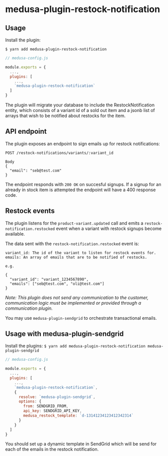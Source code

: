 # medusa-plugin-restock-notification


## Usage

Install the plugin:

`$ yarn add medusa-plugin-restock-notification`

```js
// medusa-config.js

module.exports = {
  ...,
  plugins: [
    ...,
    `medusa-plugin-restock-notification`
  ]
}
```

The plugin will migrate your database to include the RestockNotification entity, which consists of a variant id of a sold out item and a jsonb list of arrays that wish to be notified about restocks for the item.


## API endpoint

The plugin exposes an endpoint to sign emails up for restock notifications:

```
POST /restock-notifications/variants/:variant_id

Body
{
  "email": "seb@test.com"
}
```

The endpoint responds with `200 OK` on succesful signups. If a signup for an already in stock item is attempted the endpoint will have a 400 response code.


## Restock events

The plugin listens for the `product-variant.updated` call and emits a `restock-notification.restocked` event when a variant with restock signups become available.

The data sent with the `restock-notification.restocked` event is:
```
variant_id: The id of the variant to listen for restock events for.
emails: An array of emails that are to be notified of restocks.

e.g.

{
  "variant_id": "variant_1234567890",
  "emails": ["seb@test.com", "oli@test.com"]
}
```

*Note: This plugin does not send any communication to the customer, communication logic must be implemented or provided through a communication plugin.*

You may use `medusa-plugin-sendgrid` to orchestrate transactional emails.


## Usage with medusa-plugin-sendgrid

Install the plugins:
`$ yarn add medusa-plugin-restock-notification medusa-plugin-sendgrid`

```js
// medusa-config.js

module.exports = {
  ...,
  plugins: [
    ...,
    `medusa-plugin-restock-notification`,
    {
      resolve: `medusa-plugin-sendgrid`,
      options: {
        from: SENDGRID_FROM,
        api_key: SENDGRID_API_KEY,
        medusa_restock_template: `d-13141234123412342314`
      }
    }
  ]
}
```

You should set up a dynamic template in SendGrid which will be send for each of the emails in the restock notification.

